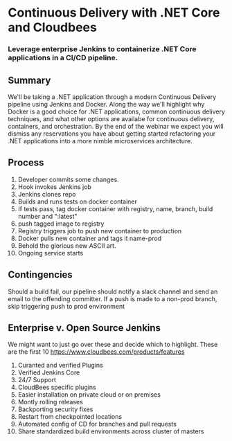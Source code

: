 # Continuous Delivery with .NET Core and Cloudbees

### Leverage enterprise Jenkins to containerize .NET Core applications in a CI/CD pipeline.

## Summary

We'll be taking a .NET application through a modern Continuous Delivery pipeline using Jenkins and Docker. Along the way we'll highlight why Docker is a good choice for .NET applications, common continuous delivery techniques, and what other options are availabe for continuous delivery, containers, and orchestration. By the end of the webinar we expect you will dismiss any reservations you have about getting started refactoring your .NET applications into a more nimble microservices architecture.


## Process

1. Developer commits some changes.
2. Hook invokes Jenkins job
3. Jenkins clones repo
4. Builds and runs tests on docker container
5. If tests pass, tag docker container with registry, name, branch, build number and ":latest"
6. push tagged image to registry
7. Registry triggers job to push new container to production
8. Docker pulls new container and tags it name-prod
8. Behold the glorious new ASCII art.
9. Ongoing service starts 

## Contingencies

Should a build fail, our pipeline should notify a slack channel and send an email to the offending committer. 
If a push is made to a non-prod branch, skip triggering push to prod environment

## Enterprise v. Open Source Jenkins

We might want to just go over these and decide which to highlight. These are the first 10
https://www.cloudbees.com/products/features

1. Curanted and verified Plugins
2. Verified Jenkins Core
3. 24/7 Support
4. CloudBees specific plugins
5. Easier installation on private cloud or on premises
6. Montly rolling releases
7. Backporting security fixes
8. Restart from checkpointed locations
9. Automated config of CD for branches and pull requests
10. Share standardized build environments across cluster of masters


